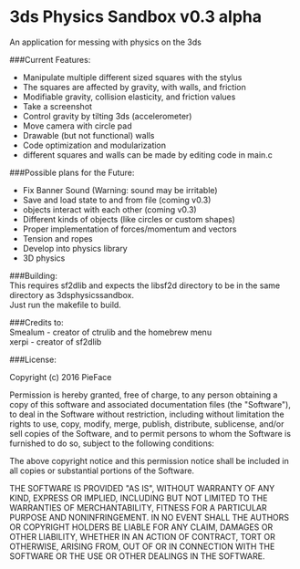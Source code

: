 # 3ds Physics Sandbox v0.3 alpha
An application for messing with physics on the 3ds

###Current Features:  
- Manipulate multiple different sized squares with the stylus  
- The squares are affected by gravity, with walls, and friction  
- Modifiable gravity, collision elasticity, and friction values  
- Take a screenshot
- Control gravity by tilting 3ds (accelerometer)
- Move camera with circle pad
- Drawable (but not functional) walls
- Code optimization and modularization
- different squares and walls can be made by editing code in main.c

###Possible plans for the Future:  
- Fix Banner Sound (Warning: sound may be irritable)
- Save and load state to and from file (coming v0.3)
- objects interact with each other (coming v0.3)
- Different kinds of objects (like circles or custom shapes)  
- Proper implementation of forces/momentum and vectors  
- Tension and ropes  
- Develop into physics library
- 3D physics

###Building:  
This requires sf2dlib and expects the libsf2d directory to be in the same directory as 3dsphysicssandbox.  
Just run the makefile to build.

###Credits to:  
Smealum - creator of ctrulib and the homebrew menu  
xerpi - creator of sf2dlib

###License:

Copyright (c) 2016 PieFace

Permission is hereby granted, free of charge, to any person obtaining a copy of this software and associated documentation files (the "Software"), to deal in the Software without restriction, including without limitation the rights to use, copy, modify, merge, publish, distribute, sublicense, and/or sell copies of the Software, and to permit persons to whom the Software is furnished to do so, subject to the following conditions:

The above copyright notice and this permission notice shall be included in all copies or substantial portions of the Software.

THE SOFTWARE IS PROVIDED "AS IS", WITHOUT WARRANTY OF ANY KIND, EXPRESS OR IMPLIED, INCLUDING BUT NOT LIMITED TO THE WARRANTIES OF MERCHANTABILITY, FITNESS FOR A PARTICULAR PURPOSE AND NONINFRINGEMENT. IN NO EVENT SHALL THE AUTHORS OR COPYRIGHT HOLDERS BE LIABLE FOR ANY CLAIM, DAMAGES OR OTHER LIABILITY, WHETHER IN AN ACTION OF CONTRACT, TORT OR OTHERWISE, ARISING FROM, OUT OF OR IN CONNECTION WITH THE SOFTWARE OR THE USE OR OTHER DEALINGS IN THE SOFTWARE.
